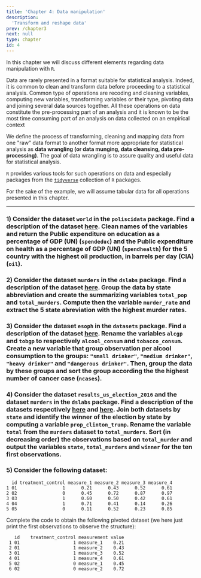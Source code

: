 ```yaml
---
title: 'Chapter 4: Data manipulation'
description:
  'Transform and reshape data'
prev: /chapter3
next: null
type: chapter
id: 4
---
```




<exercise id="1" title="General information">

In this chapter we will discuss different elements regarding data manipulation with `R`.

Data are rarely presented in a format suitable for statistical analysis. Indeed, it is common to clean and transform data before proceeding to a statistical analysis. Common type of operations are recoding and cleaning variables, computing new variables, transforming variables or their type, pivoting data and joining several data sources together. All these operations on data constitute the pre-processing part of an analysis and it is known to be the most time consuming part of an analysis on data collected on an empirical context

We define the process of transforming, cleaning and mapping data from one "raw" data format to another format more appropriate for statistical analysis as **data wrangling (or data munging, data cleansing, data pre-processing)**. The goal of data wrangling is to assure quality and useful data for statistical analysis.

`R` provides various tools for such operations on data and especially packages from the [`tidyverse`](https://www.tidyverse.org/) collection of `R` packages.

For the sake of the example, we will assume tabular data for all operations presented in this chapter.

</exercise>



<exercise id="2" title="Getting started" type = "slides">
<slides source="chapter4_01">
</slides>
</exercise>



<exercise id="3" title="Select, slice and filter" type = "slides">
<slides source="chapter4_02">
</slides>
</exercise>

<exercise id="4" title="Rename, recode and mutate" type = "slides">
<slides source="chapter4_03">
</slides>
</exercise>

<exercise id="5" title="Summarise, group and arrange" type = "slides">
<slides source="chapter4_04">
</slides>
</exercise>

<exercise id="6" title="Pivot and joins" type = "slides">
<slides source="chapter4_05">
</slides>
</exercise>

<exercise id = "7" title ="Data manipulation: Exercises">

---

### 1) Consider the dataset `world` in the `poliscidata` package. Find a description of the dataset [here](https://rdrr.io/cran/poliscidata/man/world.html). Clean names of the variables and return the Public expenditure on education as a percentage of GDP (UN) (`spendeduc`) and the Public expenditure on health as a percentage of GDP (UN) (`spendhealth`) for the 5 country with the highest oil production, in barrels per day (CIA) (`oil`).

<codeblock id="04_01">

</codeblock>


### 2) Consider the dataset `murders` in the `dslabs` package. Find a description of the dataset [here](https://www.rdocumentation.org/packages/dslabs/versions/0.7.3/topics/murders). Group the data by state abbreviation and create the summarizing variables `total_pop` and `total_murders`. Compute then the variable `murder_rate` and extract the 5 state abreviation with the highest murder rates.

<codeblock id="04_02">

</codeblock>


### 3) Consider the dataset `esoph` in the `datasets` package. Find a description of the dataset [here](https://stat.ethz.ch/R-manual/R-patched/library/datasets/html/esoph.html). Rename the variables `alcgp` and `tobgp` to respectively `alcool_consum` and `tobacco_consum`. Create a new variable that group observation per alcool consumption to the groups: `"small drinker"`, `"medium drinker"`, `"heavy drinker"` and `"dangerous drinker"`. Then, group the data by these groups and sort the group according the the highest number of cancer case (`ncases`).

<codeblock id="04_03">

</codeblock>


### 4) Consider the dataset `results_us_election_2016` and the dataset `murders` in the `dslabs` package. Find a description of the datasets respectively [here](https://rdrr.io/cran/dslabs/man/polls_us_election_2016.html) and   [here](https://www.rdocumentation.org/packages/dslabs/versions/0.7.3/topics/murders). Join both datasets by `state` and identify the winner of the election by state by computing a variable `prop_clinton_trump`. Rename the variable `total` from the `murders` dataset to `total_murders`. Sort (in decreasing order) the observations based on `total_murder` and output the variables `state`, `total_murders` and `winner` for the ten first observations. 

<codeblock id="04_04">

</codeblock>


### 5) Consider the following dataset:

```out
  id treatment_control measure_1 measure_2 measure_3 measure_4
1 01                 1      0.21      0.43      0.52      0.61
2 02                 0      0.45      0.72      0.87      0.97
3 03                 1      0.60      0.50      0.42      0.61
4 04                 1      0.71      0.41      0.14      0.26
5 05                 0      0.11      0.52      0.23      0.85
```

Complete the code to obtain the following pivoted dataset (we here just print the first observations to observe the structure):

```out
   id    treatment_control measurement value
 1 01                    1 measure_1    0.21
 2 01                    1 measure_2    0.43
 3 01                    1 measure_3    0.52
 4 01                    1 measure_4    0.61
 5 02                    0 measure_1    0.45
 6 02                    0 measure_2    0.72
```

<codeblock id="04_05">

</codeblock>

